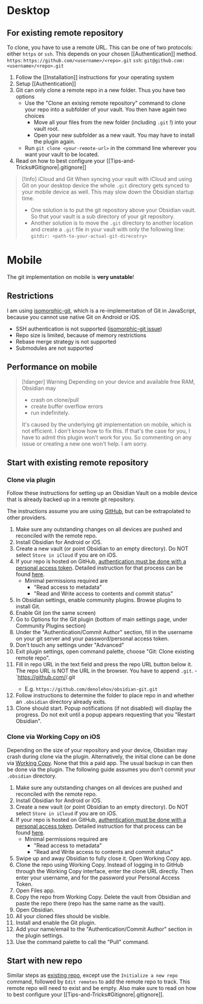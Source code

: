 # Desktop

## For existing remote repository

To clone, you have to use a remote URL. This can be one of two protocols: either `https` or `ssh`. This depends on your chosen [[Authentication]] method.
`https`: `https://github.com/<username>/<repo>.git`
`ssh`: `git@github.com:<username>/<repo>.git`

1. Follow the [[Installation]] instructions for your operating system
2. Setup [[Authentication]]
3. Git can only clone a remote repo in a new folder. Thus you have two options
    - Use the "Clone an exising remote repository" command to clone your repo into a subfolder of your vault. You then have again two choices
        - Move all your files from the new folder (including `.git` !) into your vault root.
        - Open your new subfolder as a new vault. You may have to install the plugin again.
    - Run `git clone <your-remote-url>` in the command line wherever you want your vault to be located.
4. Read on how to best configure your [[Tips-and-Tricks#Gitignore|.gitignore]]


> [!info] iCloud and Git
> When syncing your vault with iCloud and using Git on your desktop device the whole `.git` directory gets synced to your mobile device as well. This may slow down the Obsidian startup time. 
> - One solution is to put the git repository above your Obsidian vault. So that your vault is a sub directory of your git repository.
> - Another solution is to move the `.git` directory to another location and create a `.git` file in your vault with only the following line: `gitdir: <path-to-your-actual-git-direcotry>`

# Mobile
The git implementation on mobile is **very unstable**!

## Restrictions

I am using [isomorphic-git](https://isomorphic-git.org/), which is a re-implementation of Git in JavaScript, because you cannot use native Git on Android or iOS.

-   SSH authentication is not supported ([isomorphic-git issue](https://github.com/isomorphic-git/isomorphic-git/issues/231))
-   Repo size is limited, because of memory restrictions
-   Rebase merge strategy is not supported
-   Submodules are not supported

## Performance on mobile

> [!danger] Warning
> Depending on your device and available free RAM, Obsidian may
> - crash on clone/pull
> - create buffer overflow errors
> - run indefinitely.
>   
> It's caused by the underlying git implementation on mobile, which is not efficient. I don't know how to fix this. If that's the case for you, I have to admit this plugin won't work for you. So commenting on any issue or creating a new one won't help. I am sorry.

## Start with existing remote repository

### Clone via plugin

Follow these instructions for setting up an Obsidian Vault on a mobile device that is already backed up in a remote git repository.

The instructions assume you are using [GitHub](https://github.com), but can be extrapolated to other providers.

1. Make sure any outstanding changes on all devices are pushed and reconciled with the remote repo.
2. Install Obsidian for Android or iOS.
3. Create a new vault (or point Obsidian to an empty directory). Do NOT select `Store in iCloud` if you are on iOS.
4. If your repo is hosted on GitHub, [authentication must be done with a personal access token](https://github.blog/2020-12-15-token-authentication-requirements-for-git-operations/). Detailed instruction for that process can be found [here](https://docs.github.com/en/authentication/keeping-your-account-and-data-secure/creating-a-personal-access-token).
    - Minimal permissions required are
        - "Read access to metadata"
        - "Read and Write access to contents and commit status"
5. In Obsidian settings, enable community plugins. Browse plugins to install Git.
6. Enable Git (on the same screen)
7. Go to Options for the Git plugin (bottom of main settings page, under Community Plugins section)
8. Under the "Authentication/Commit Author" section, fill in the username on your git server and your password/personal access token.
9. Don't touch any settings under "Advanced"
10. Exit plugin settings, open command palette, choose "Git: Clone existing remote repo".
11. Fill in repo URL in the text field and press the repo URL button below it. The repo URL is NOT the URL in the browser. You have to append `.git`. - `https://github.com/<username>/<repo>.git
    - E.g. `https://github.com/denolehov/obsidian-git.git`
12. Follow instructions to determine the folder to place repo in and whether an `.obsidian` directory already exits.
13. Clone should start. Popup notifications (if not disabled) will display the progress. Do not exit until a popup appears requesting that you "Restart Obsidian".

### Clone via Working Copy on iOS

Depending on the size of your repository and your device, Obsidian may crash during clone via the plugin. Alternatively, the initial clone can be done via [Working Copy](https://workingcopy.app/). None that this a paid app. The usual backup in can then be done via the plugin. The following guide assumes you don't commit your `.obsidian` directory.

1. Make sure any outstanding changes on all devices are pushed and reconciled with the remote repo.
2. Install Obsidian for Android or iOS.
3. Create a new vault (or point Obsidian to an empty directory). Do NOT select `Store in iCloud` if you are on iOS.
4. If your repo is hosted on GitHub, [authentication must be done with a personal access token](https://github.blog/2020-12-15-token-authentication-requirements-for-git-operations/). Detailed instruction for that process can be found [here](https://docs.github.com/en/authentication/keeping-your-account-and-data-secure/creating-a-personal-access-token).
    - Minimal permissions required are
        - "Read access to metadata"
        - "Read and Write access to contents and commit status"
5. Swipe up and away Obsidian to fully close it. Open Working Copy app.
6. Clone the repo using Working Copy. Instead of logging in to GitHub through the Working Copy interface, enter the clone URL directly. Then enter your username, and for the password your Personal Access Token.
7. Open Files app.
8. Copy the repo from Working Copy. Delete the vault from Obsidian and paste the repo there (repo has the same name as the vault).
9. Open Obsidian.
10. All your cloned files should be visible.
11. Install and enable the Git plugin.
12. Add your name/email to the "Authentication/Commit Author" section in the plugin settings.
13. Use the command palette to call the "Pull" command.

## Start with new repo

Similar steps as [existing repo](#existing-repo), except use the `Initialize a new repo` command, followed by `Edit remotes` to add the remote repo to track. This remote repo will need to exist and be empty. Also make sure to read on how to best configure your [[Tips-and-Tricks#Gitignore|.gitignore]].
